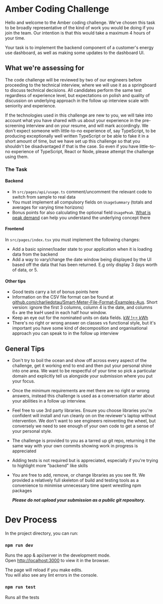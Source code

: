 # Amber Coding Challenge

Hello and welcome to the Amber coding challenge. We've chosen this task to be broadly representative of the kind of work you would be doing if you join the team. Our intention is that this would take a maximum 4 hours of your time.

Your task is to implement the backend component of a customer's energy use dashboard, as well as making some updates to the dashboard UI.

## What we're assessing for

The code challenge will be reviewed by two of our engineers before proceeding to the technical interview, where we will use it as a springboard to discuss technical decisions. All candidates perform the same test regardless of experience level, but expectations on polish and quality of discussion on underlying approach in the follow up interview scale with seniority and experience.

If the technologies used in this challenge are new to you, we will take into account what you have shared with us about your experience in the pre-screening interview and on your resume, and will mark accordingly. We don't expect someone with little-to-no experience of, say TypeScript, to be producing exceptionally well written TypeScript or be able to fake it in a short amount of time, but we have set up this challenge so that you shouldn't be disadvantaged if that is the case. So even if you have little-to-no experience of TypeScript, React or Node, please attempt the challenge using them.

### The Task

#### Backend

- In `src/pages/api/usage.ts` comment/uncomment the relevant code to switch from sample to real data
- You must implement all compulsory fields on `UsageSummary` (totals and averages for varying time horizons)
- Bonus points for also calculating the optional field `UsagePeak`. [What is peak demand](https://web.archive.org/web/20220201052650/https://www.enertiv.com/resources/faq/what-is-peak-demand) can help you understand the underlying concept there

#### Frontend

In `src/pages/index.tsx` you must implement the following changes:

- Add a basic spinner/loader state to your application when it is loading data from the backend
- Add a way to vary/change the date window being displayed by the UI based off the data that has been returned. E.g only display 3 days worth of data, or 5.

#### Other tips

- Good tests carry a lot of bonus points here
- Information on the CSV file format can be found at [github.com/charliedotau/Smart-Meter-File-Format-Examples-Aus](https://github.com/charliedotau/Smart-Meter-File-Format-Examples-Aus). Short version: ignore the first 3 columns, column 4 is the date, and columns 6+ are the kwH used in each half hour window.
- Keep an eye out for the nominated units on data fields. [kW !== kWh](https://www.solarquotes.com.au/blog/kw-and-kwh-what-is-the-difference/)
- There's no right or wrong answer on classes vs functional style, but it's important you have some kind of decomposition and organisational approach you can speak to in the follow up interview

## General Tips

- Don't try to boil the ocean and show off across every aspect of the challenge, get it working end to end and then put your personal shine into one area. We want to be respectful of your time so pick a particular domain and explicitly tell us alongside your submission where you put your focus.
- Once the minimum requirements are met there are no right or wrong answers, instead this challenge is used as a conversation starter about your abilities in a follow up interview.
- Feel free to use 3rd party libraries. Ensure you choose libraries you're confident will install and run cleanly on on the reviewer's laptop without intervention. We don't want to see engineers reinventing the wheel, but conversely we need to see enough of your own code to get a sense of your personal style.
- The challenge is provided to you as a tarred up git repo, returning it the same way with your own commits showing work in progress is appreciated
- Adding tests is not required but is appreciated, especially if you're trying to highlight more "backend" like skills
- You are free to add, remove, or change libraries as you see fit. We provided a relatively full skeleton of build and testing tools as a convenience to minimise unnecessary time spent wrestling npm packages

  **_Please do not upload your submission as a public git repository._**

# Dev Process

In the project directory, you can run:

### `npm run dev`

Runs the app & api/server in the development mode.<br>
Open [http://localhost:3000](http://localhost:3000) to view it in the browser.

The page will reload if you make edits.<br>
You will also see any lint errors in the console.

### `npm run test`

Runs all the tests
